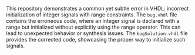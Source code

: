 This repository demonstrates a common yet subtle error in VHDL: incorrect initialization of integer signals with range constraints. The `bug.vhdl` file contains the erroneous code, where an integer signal is declared with a range but initialized without explicitly using the range operator. This can lead to unexpected behavior or synthesis issues. The `bugSolution.vhdl` file provides the corrected code, showcasing the proper way to initialize such signals.